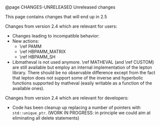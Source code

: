 @page CHANGES-UNRELEASED Unreleased changes

This page contains changes that will end up in 2.5

Changes from version 2.4 which are relevant for users:
- Changes leading to incompatible behavior:
- New actions:
  - \ref PAMM
  - \ref HBPAMM_MATRIX
  - \ref HBPAMM_SH
- Libmatheval is not used anymore. \ref MATHEVAL (and \ref CUSTOM) are still available
  but employ an internal implementation of the lepton library. There should be no observable difference
  except from the fact that lepton does not support some of the inverse and hyperbolic functions supported
  by matheval (easily writable as a function of the available ones).

Changes from version 2.4 which are relevant for developers:
- Code has been cleanup up replacing a number of pointers with `std::unique_ptr`.
  (WORK IN PROGRESS: in principle we could aim at eliminating all delete statements)

